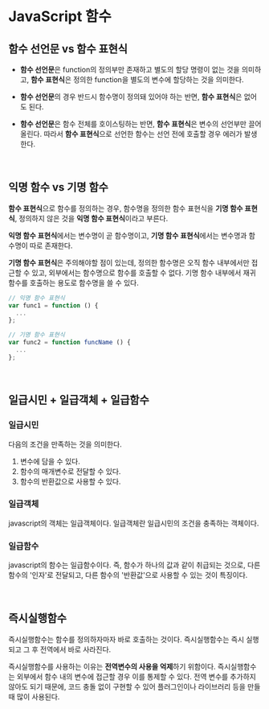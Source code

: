 # JavaScript 함수
## 함수 선언문 vs 함수 표현식
- **함수 선언문**은 function의 정의부만 존재하고 별도의 할당 명령이 없는 것을 의미하고, **함수 표현식**은 정의한 function을 별도의 변수에 할당하는 것을 의미한다.

- **함수 선언문**의 경우 반드시 함수명이 정의돼 있어야 하는 반면, **함수 표현식**은 없어도 된다.

- **함수 선언문**은 함수 전체를 호이스팅하는 반면, **함수 표현식**은 변수의 선언부만 끌어올린다. 따라서 **함수 표현식**으로 선언한 함수는 선언 전에 호출할 경우 에러가 발생한다.

<br>

## 익명 함수 vs 기명 함수
**함수 표현식**으로 함수를 정의하는 경우, 함수명을 정의한 함수 표현식을 **기명 함수 표현식**, 정의하지 않은 것을 **익명 함수 표현식**이라고 부른다.

**익명 함수 표현식**에서는 변수명이 곧 함수명이고, **기명 함수 표현식**에서는 변수명과 함수명이 따로 존재한다.

**기명 함수 표현식**은 주의해야할 점이 있는데, 정의한 함수명은 오직 함수 내부에서만 접근할 수 있고, 외부에서는 함수명으로 함수를 호출할 수 없다. 기명 함수 내부에서 재귀함수를 호출하는 용도로 함수명을 쓸 수 있다.

```js
// 익명 함수 표현식
var func1 = function () {
  ...
};

// 기명 함수 표현식
var func2 = function funcName () {
  ...
};
```

<br>

## 일급시민 + 일급객체 + 일급함수
### 일급시민
다음의 조건을 만족하는 것을 의미한다.
1. 변수에 담을 수 있다.
2. 함수의 매개변수로 전달할 수 있다.
3. 함수의 반환값으로 사용할 수 있다.

### 일급객체
javascript의 객체는 일급객체이다. 일급객체란 일급시민의 조건을 충족하는 객체이다.

### 일급함수
javascript의 함수는 일급함수이다. 즉, 함수가 하나의 값과 같이 취급되는 것으로, 다른 함수의 '인자'로 전달되고, 다른 함수의 '반환값'으로 사용할 수 있는 것이 특징이다.

<br>

## 즉시실행함수
즉시실행함수는 함수를 정의하자마자 바로 호출하는 것이다. 즉시실행함수는 즉시 실행되고 그 후 전역에서 바로 사라진다.

즉시실행함수를 사용하는 이유는 **전역변수의 사용을 억제**하기 위함이다. 즉시실행함수는 외부에서 함수 내의 변수에 접근할 경우 이를 통제할 수 있다. 전역 변수를 추가하지 않아도 되기 때문에, 코드 충돌 없이 구현할 수 있어 플러그인이나 라이브러리 등을 만들 때 많이 사용된다.
